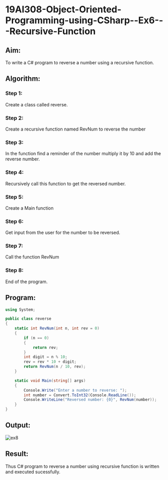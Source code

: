# 19AI308-Object-Oriented-Programming-using-CSharp--Ex6---Recursive-Function
## Aim: 
To write a C# program to reverse a number using a recursive function.

## Algorithm:
### Step 1:
Create a class called reverse.

### Step 2:
Create a recursive function named RevNum to reverse the number

### Step 3:
In the function find a reminder of the number multiply it by 10 and add the reverse number.

### Step 4:
Recursively call this function to get the reversed number.

### Step 5:
Create a Main function

### Step 6:
Get input from the user for the number to be reversed.

### Step 7:
Call the function RevNum

### Step 8:
End of the program.

## Program:
```cs
using System;

public class reverse
{
    static int RevNum(int n, int rev = 0)
    {
        if (n == 0)
        {
            return rev;
        }
        int digit = n % 10;
        rev = rev * 10 + digit;
        return RevNum(n / 10, rev);
    }

    static void Main(string[] args)
    {
        Console.Write("Enter a number to reverse: ");
        int number = Convert.ToInt32(Console.ReadLine());
        Console.WriteLine("Reversed number: {0}", RevNum(number));
    }
}
```

## Output:
![ex8](https://github.com/user-attachments/assets/04373d20-7ff4-4925-bd7e-43cce1a82f8b)


## Result:
Thus C# program to reverse a number using recursive function is written and executed sucessfully.
